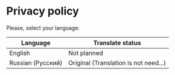 # Privacy policy

Please, select your language:

|Language|Translate status|
|--------|----------------|
|English |Not planned     |
|Russian (Русский)|Original (Translation is not need...)|
